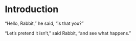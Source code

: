 # Introduction

“Hello, Rabbit,” he said, “is that you?”

“Let’s pretend it isn’t,” said Rabbit, “and see what happens.”
